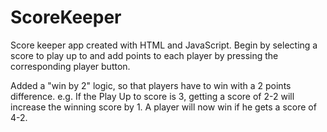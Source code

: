 # ScoreKeeper

Score keeper app created with HTML and JavaScript.
Begin by selecting a score to play up to and add points to each player by pressing the corresponding player button.

Added a "win by 2" logic, so that players have to win with a 2 points difference.
e.g. If the Play Up to score is 3, getting a score of 2-2 will increase the winning score by 1. A player will now win if he gets a score of 4-2.
